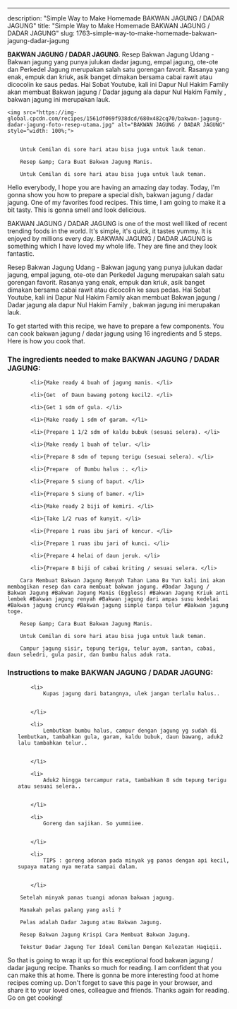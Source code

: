 ---
description: "Simple Way to Make Homemade BAKWAN JAGUNG / DADAR JAGUNG"
title: "Simple Way to Make Homemade BAKWAN JAGUNG / DADAR JAGUNG"
slug: 1763-simple-way-to-make-homemade-bakwan-jagung-dadar-jagung

<p>
	<strong>BAKWAN JAGUNG / DADAR JAGUNG</strong>. 
	Resep Bakwan Jagung Udang - Bakwan jagung yang punya julukan dadar jagung, empal jagung, ote-ote dan Perkedel Jagung merupakan salah satu gorengan favorit. Rasanya yang enak, empuk dan kriuk, asik banget dimakan bersama cabai rawit atau dicocolin ke saus pedas. Hai Sobat Youtube, kali ini Dapur Nul Hakim Family akan membuat Bakwan jagung / Dadar jagung ala dapur Nul Hakim Family , bakwan jagung ini merupakan lauk.
</p>
<p>
	
	<img src="https://img-global.cpcdn.com/recipes/1561df069f938dcd/680x482cq70/bakwan-jagung-dadar-jagung-foto-resep-utama.jpg" alt="BAKWAN JAGUNG / DADAR JAGUNG" style="width: 100%;">
	
	
		Untuk Cemilan di sore hari atau bisa juga untuk lauk teman.
	
		Resep &amp; Cara Buat Bakwan Jagung Manis.
	
		Untuk Cemilan di sore hari atau bisa juga untuk lauk teman.
	
</p>
<p>
	Hello everybody, I hope you are having an amazing day today. Today, I'm gonna show you how to prepare a special dish, bakwan jagung / dadar jagung. One of my favorites food recipes. This time, I am going to make it a bit tasty. This is gonna smell and look delicious.
</p>
	
<p>
	BAKWAN JAGUNG / DADAR JAGUNG is one of the most well liked of recent trending foods in the world. It's simple, it's quick, it tastes yummy. It is enjoyed by millions every day. BAKWAN JAGUNG / DADAR JAGUNG is something which I have loved my whole life. They are fine and they look fantastic.
</p>
<p>
	Resep Bakwan Jagung Udang - Bakwan jagung yang punya julukan dadar jagung, empal jagung, ote-ote dan Perkedel Jagung merupakan salah satu gorengan favorit. Rasanya yang enak, empuk dan kriuk, asik banget dimakan bersama cabai rawit atau dicocolin ke saus pedas. Hai Sobat Youtube, kali ini Dapur Nul Hakim Family akan membuat Bakwan jagung / Dadar jagung ala dapur Nul Hakim Family , bakwan jagung ini merupakan lauk.
</p>

<p>
To get started with this recipe, we have to prepare a few components. You can cook bakwan jagung / dadar jagung using 16 ingredients and 5 steps. Here is how you cook that.
</p>

<h3>The ingredients needed to make BAKWAN JAGUNG / DADAR JAGUNG:</h3>

<ol>
	
		<li>{Make ready 4 buah of jagung manis. </li>
	
		<li>{Get  of Daun bawang potong kecil2. </li>
	
		<li>{Get 1 sdm of gula. </li>
	
		<li>{Make ready 1 sdm of garam. </li>
	
		<li>{Prepare 1 1/2 sdm of kaldu bubuk (sesuai selera). </li>
	
		<li>{Make ready 1 buah of telur. </li>
	
		<li>{Prepare 8 sdm of tepung terigu (sesuai selera). </li>
	
		<li>{Prepare  of Bumbu halus :. </li>
	
		<li>{Prepare 5 siung of baput. </li>
	
		<li>{Prepare 5 siung of bamer. </li>
	
		<li>{Make ready 2 biji of kemiri. </li>
	
		<li>{Take 1/2 ruas of kunyit. </li>
	
		<li>{Prepare 1 ruas ibu jari of kencur. </li>
	
		<li>{Prepare 1 ruas ibu jari of kunci. </li>
	
		<li>{Prepare 4 helai of daun jeruk. </li>
	
		<li>{Prepare 8 biji of cabai kriting / sesuai selera. </li>
	
</ol>
<p>
	
		Cara Membuat Bakwan Jagung Renyah Tahan Lama Bu Yun kali ini akan membagikan resep dan cara membuat bakwan jagung. #Dadar Jagung / Bakwan Jagung #Bakwan Jagung Manis (Eggless) #Bakwan Jagung Kriuk anti lembek #Bakwan jagung renyah #Bakwan jagung dari ampas susu kedelai #Bakwan jagung cruncy #Bakwan jagung simple tanpa telur #Bakwan jagung toge.
	
		Resep &amp; Cara Buat Bakwan Jagung Manis.
	
		Untuk Cemilan di sore hari atau bisa juga untuk lauk teman.
	
		Campur jagung sisir, tepung terigu, telur ayam, santan, cabai, daun seledri, gula pasir, dan bumbu halus aduk rata.
	
</p>

<h3>Instructions to make BAKWAN JAGUNG / DADAR JAGUNG:</h3>

<ol>
	
		<li>
			Kupas jagung dari batangnya, ulek jangan terlalu halus..
			
			
		</li>
	
		<li>
			Lembutkan bumbu halus, campur dengan jagung yg sudah di lembutkan, tambahkan gula, garam, kaldu bubuk, daun bawang, aduk2 lalu tambahkan telur..
			
			
		</li>
	
		<li>
			Aduk2 hingga tercampur rata, tambahkan 8 sdm tepung terigu atau sesuai selera..
			
			
		</li>
	
		<li>
			Goreng dan sajikan. So yummiiee.
			
			
		</li>
	
		<li>
			TIPS : goreng adonan pada minyak yg panas dengan api kecil, supaya matang nya merata sampai dalam.
			
			
		</li>
	
</ol>

<p>
	
		Setelah minyak panas tuangi adonan bakwan jagung.
	
		Manakah pelas palang yang asli ?
	
		Pelas adalah Dadar Jagung atau Bakwan Jagung.
	
		Resep Bakwan Jagung Krispi Cara Membuat Bakwan Jagung.
	
		Tekstur Dadar Jagung Ter Ideal Cemilan Dengan Kelezatan Haqiqii.
	
</p>

<p>
	So that is going to wrap it up for this exceptional food bakwan jagung / dadar jagung recipe. Thanks so much for reading. I am confident that you can make this at home. There is gonna be more interesting food at home recipes coming up. Don't forget to save this page in your browser, and share it to your loved ones, colleague and friends. Thanks again for reading. Go on get cooking!
</p>
